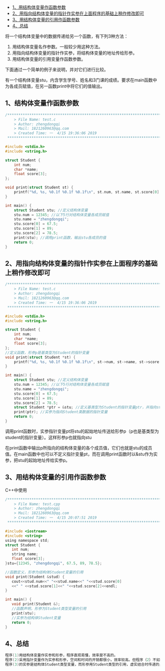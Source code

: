 - [1、用结构体变量作函数参数](#1、用结构体变量作函数参数)
- [2、用指向结构体变量的指针作实参在上面程序的基础上稍作修改即可](#2、用指向结构体变量的指针作实参在上面程序的基础上稍作修改即可)
- [3、用结构体变量的引用作函数参数](#3、用结构体变量的引用作函数参数)
- [4、总结](#4、总结)

将一个结构体变量中的数据传递给另一个函数，有下列3种方法：

1. 用结构体变量名作参数。一般较少用这种方法。
2. 用指向结构体变量的指针作实参，将结构体变量的地址传给形参。
3. 用结构体变量的引用变量作函数参数。

下面通过一个简单的例子来说明，并对它们进行比较。

有一个结构体变量stu，内含学生学号、姓名和3门课的成绩。要求在main函数中为各成员赋值，在另一函数print中将它们的值输出。

##  1、结构体变量作函数参数

```c
/*************************************************************************
	> File Name: test.c
	> Author: zhengdongqi
	> Mail: 1821260963@qq.com
	> Created Time: 一  4/15 19:36:06 2019
 ************************************************************************/

#include <stdio.h>
#include <string.h>

struct Student {
    int num;
    char *name;
    float score[3];
};

void print(struct Student st) {
    printf("%d, %s, %0.1f %0.1f %0.1f\n", st.num, st.name, st.score[0], st.score[1], st.score[2]);
}

int main() {
    struct Student stu; //定义结构体变量
    stu.num = 12345; //以下5行对结构体变量各成员赋值
    stu.name = "zhengdongqi";
    stu.score[0] = 67.5;
    stu.score[1] = 89;
    stu.score[2] = 78.5;
    print(stu); //调用print函数，输出stu各成员的值
    return 0;
}
```

## 2、用指向结构体变量的指针作实参在上面程序的基础上稍作修改即可

```c
/*************************************************************************
	> File Name: test.c
	> Author: zhengdongqi
	> Mail: 1821260963@qq.com
	> Created Time: 一  4/15 19:36:06 2019
 ************************************************************************/

#include <stdio.h>
#include <string.h>

struct Student {
    int num;
    char *name;
    float score[3];
};
//定义函数，形参p是基类型为Student的指针变量
void print(struct Student *st) {
    printf("%d, %s, %0.1f %0.1f %0.1f\n", st->num, st->name, st->score[0], st->score[1], st->score[2]);
}

int main() {
    struct Student stu; //定义结构体变量
    stu.num = 12345; //以下5行对结构体变量各成员赋值
    stu.name = "zhengdongqi";
    stu.score[0] = 67.5;
    stu.score[1] = 89;
    stu.score[2] = 78.5;
    struct Student *ptr = &stu; //定义基类型为Student的指针变量ptr，并指向stu
    print(ptr); //实参为指向Student类数据的指针变量
    return 0;
}
```

调用print函数时，实参指针变量pt将stu的起始地址传送给形参p（p也是基类型为student的指针变量）。这样形参p也就指向stu

在print函数中输出p所指向的结构体变量的各个成员值，它们也就是stu的成员值。在main函数中也可以不定义指针变量pt，而在调用print函数时以&stu作为实参，把stu的起始地址传给实参p。

## 3、用结构体变量的引用作函数参数

C++中使用

```c
/*************************************************************************
	> File Name: test.cpp
	> Author: zhengdongqi
	> Mail: 1821260963@qq.com
	> Created Time: 一  4/15 20:07:51 2019
 ************************************************************************/

#include <iostream>
#include <string>
using namespace std;
struct Student {
   int num;
   string name;
   float score[3];
}stu={12345, "zhengdongqi", 67.5, 89, 78.5};

//函数定义，形参为结构体Student变量的引用
void print(Student &stud) {
   cout<<stud.num<<" "<<stud.name<<" "<<stud.score[0]
   <<" " <<stud.score[1]<<" "<<stud.score[2]<<endl;
}

int main() {
   void print(Student &);
   //函数声明，形参为Student类型变量的引用
   print(stu);
   //实参为结构体Student变量
   return 0;
}
```

## 4、总结

```c
程序(1)用结构体变量作实参和形参，程序直观易懂，效率是不高的。
程序(2)采用指针变量作为实参和形参，空间和时间的开销都很小，效率较高。但程序（2）不如程序(1)那样直接。
程序(3)的实参是结构体Student类型变量，而形参用Student类型的引用，虚实结合时传递的是stu的地址，因而效率较高。它兼有(1)和(2)的优点。
```

